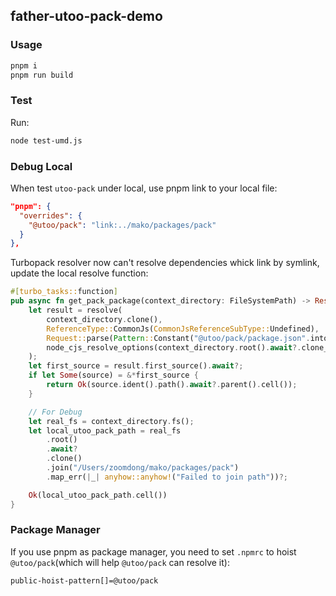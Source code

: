 ## father-utoo-pack-demo

### Usage

```bash
pnpm i
pnpm run build
```

### Test

Run:

```bash
node test-umd.js
```

### Debug Local

When test `utoo-pack` under local, use pnpm link to your local file:

```json
"pnpm": {
  "overrides": {
    "@utoo/pack": "link:../mako/packages/pack"
  }
},
```

Turbopack resolver now can't resolve dependencies whick link by symlink, update the local resolve function:

```rs
#[turbo_tasks::function]
pub async fn get_pack_package(context_directory: FileSystemPath) -> Result<Vc<FileSystemPath>> {
    let result = resolve(
        context_directory.clone(),
        ReferenceType::CommonJs(CommonJsReferenceSubType::Undefined),
        Request::parse(Pattern::Constant("@utoo/pack/package.json".into())),
        node_cjs_resolve_options(context_directory.root().await?.clone_value()),
    );
    let first_source = result.first_source().await?;
    if let Some(source) = &*first_source {
        return Ok(source.ident().path().await?.parent().cell());
    }

    // For Debug
    let real_fs = context_directory.fs();
    let local_utoo_pack_path = real_fs
        .root()
        .await?
        .clone()
        .join("/Users/zoomdong/mako/packages/pack")
        .map_err(|_| anyhow::anyhow!("Failed to join path"))?;

    Ok(local_utoo_pack_path.cell())
}
```

### Package Manager

If you use pnpm as package manager, you need to set `.npmrc` to hoist `@utoo/pack`(which will help `@utoo/pack` can resolve it):

```bash
public-hoist-pattern[]=@utoo/pack
```
